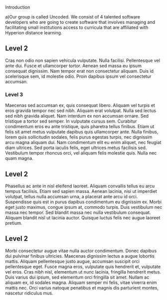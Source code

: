 Introduction

a)Our group is called Uncoded. We consist of 4 talented software developers who are going to create software that involves managing and facilitating small institutions access to curricula that are affiliated with Hyperion distance learning. 

## Level 2
Cras non odio non sapien vehicula vulputate. Nulla facilisi. Pellentesque vel ante dui. Fusce et ullamcorper tortor. Aenean sed massa eu ipsum consequat dignissim. Nam tempor erat non consectetur aliquam. Duis id scelerisque sem, id molestie odio. Proin dapibus ipsum vel consectetur accumsan.

### Level 3
Maecenas sed accumsan ex, quis consequat libero. Aliquam vel turpis et eros gravida tempor nec sed nibh. Aliquam erat volutpat. Nulla sed lectus sed nibh gravida aliquet. Nam interdum ex non accumsan ornare. Sed tristique a tortor sed semper. In vulputate cursus sem. Curabitur condimentum eros eu ante tristique, quis pharetra tellus finibus. Etiam ut felis sit amet metus vulputate dapibus quis ullamcorper ante. Nulla finibus, lorem quis sollicitudin sodales, felis purus egestas turpis, nec dignissim arcu magna aliquam dui. Nam condimentum elit eu enim aliquet, nec feugiat diam ultrices. Sed porta iaculis felis, eget ultrices metus facilisis sed. Vestibulum tempor rhoncus orci, vel aliquam felis molestie quis. Nulla nec quam magna.

## Level 2
Phasellus ac ante in nisl eleifend laoreet. Aliquam convallis tellus eu arcu tempus facilisis. Etiam sed sapien massa. Aenean lacinia, nisi ut imperdiet volutpat, tellus nulla accumsan urna, a placerat ante arcu id orci. Suspendisse quis est in purus dapibus condimentum eu dignissim ex. Morbi eget justo maximus, congue ipsum at, commodo turpis. Duis vestibulum nec massa nec tempor. Sed blandit massa nec nulla vestibulum consequat. Aliquam blandit nisl ut lacinia auctor. Quisque luctus felis nec augue laoreet pretium.

## Level 2
Morbi consectetur augue vitae nulla auctor condimentum. Donec dapibus dui pulvinar finibus ultricies. Maecenas dignissim lectus a augue lobortis mattis. Aliquam pellentesque justo augue, accumsan suscipit orci pellentesque eget. Fusce magna eros, vulputate quis hendrerit et, vulputate vel eros. Cras nibh nisl, elementum ut nunc lacinia, fringilla hendrerit metus. Duis varius dui ipsum, sed elementum orci fringilla sit amet. Nullam ac aliquam ex, id sodales magna. Aliquam semper mi felis, vitae viverra enim mattis nec. Orci varius natoque penatibus et magnis dis parturient montes, nascetur ridiculus mus. 
